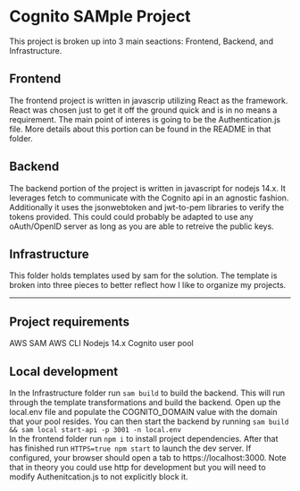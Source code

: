 # Cognito SAMple Project

This project is broken up into 3 main seactions: Frontend, Backend, and Infrastructure.

## Frontend
The frontend project is written in javascrip utilizing React as the framework. React was chosen just to get it off the ground quick and is in no means a requirement. The main point of interes is going to be the Authentication.js file. More details about this portion can be found in the README in that folder.

## Backend
The backend portion of the project is written in javascript for nodejs 14.x. It leverages fetch to communicate with the Cognito api in an agnostic fashion. Additionally it uses the jsonwebtoken and jwt-to-pem libraries to verify the tokens provided. This could could probably be adapted to use any oAuth/OpenID server as long as you are able to retreive the public keys.

## Infrastructure
This folder holds templates used by sam for the solution. The template is broken into three pieces to better reflect how I like to organize my projects.

---

## Project requirements
AWS SAM
AWS CLI
Nodejs 14.x
Cognito user pool


## Local development
In the Infrastructure folder run `sam build` to build the backend. This will run through the template transformations and build the backend. Open up the local.env file and populate the COGNITO_DOMAIN value with the domain that your pool resides. You can then start the backend by running `sam build && sam local start-api -p 3001 -n local.env`  
In the frontend folder run `npm i` to install project dependencies. After that has finished run `HTTPS=true npm start` to launch the dev server. If configured, your browser should open a tab to https://localhost:3000. Note that in theory you could use http for development but you will need to modify Authenitcation.js to not explicitly block it.

